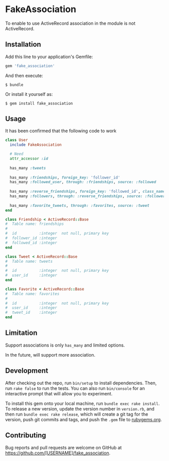 # FakeAssociation

To enable to use ActiveRecord association in the module is not ActiveRecord.

## Installation

Add this line to your application's Gemfile:

```ruby
gem 'fake_association'
```

And then execute:

    $ bundle

Or install it yourself as:

    $ gem install fake_association

## Usage

It has been confirmed that the following code to work

```ruby
class User
  include FakeAssociation

  # Need
  attr_accessor :id
	
  has_many :tweets
	
  has_many :friendships, foreign_key: 'follower_id'
  has_many :followed_user, through: :friendships, source: :followed
	
  has_many :reverse_friendships, foreign_key: 'followed_id', class_name: 'Friendship'
  has_many :followers, through: :reverse_friendships, source: :follower
	
  has_many :favorite_tweets, through: :favorites, source: :tweet
end

class Friendship < ActiveRecord::Base
#  Table name: friendships
#
#  id          :integer  not null, primary key
#  follower_id :integer
#  followed_id :integer
end

class Tweet < ActiveRecord::Base
#  Table name: tweets
#
#  id          :integer  not null, primary key
#  user_id     :integer
end

class Favorite < ActiveRecord::Base
#  Table name: favorites
#
#  id          :integer  not null, primary key
#  user_id     :integer
#  tweet_id    :integer
end
```

## Limitation

Support associations is only `has_many` and limited options.

In the future, will support more association.

## Development

After checking out the repo, run `bin/setup` to install dependencies. Then, run `rake false` to run the tests. You can also run `bin/console` for an interactive prompt that will allow you to experiment.

To install this gem onto your local machine, run `bundle exec rake install`. To release a new version, update the version number in `version.rb`, and then run `bundle exec rake release`, which will create a git tag for the version, push git commits and tags, and push the `.gem` file to [rubygems.org](https://rubygems.org).

## Contributing

Bug reports and pull requests are welcome on GitHub at https://github.com/[USERNAME]/fake_association.

